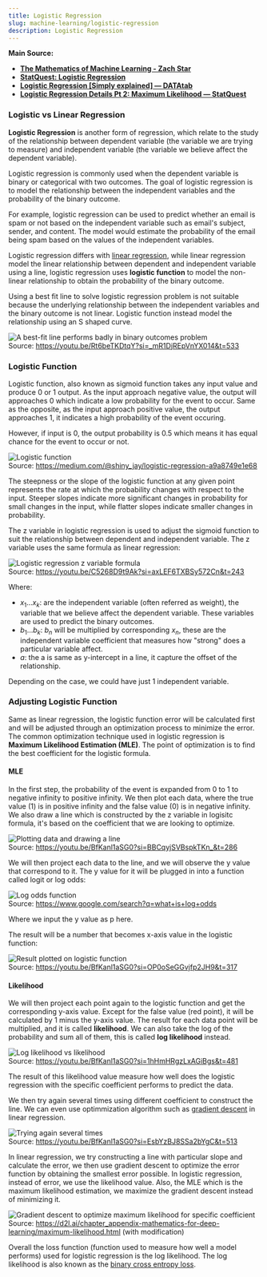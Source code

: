 ```yaml
---
title: Logistic Regression
slug: machine-learning/logistic-regression
description: Logistic Regression
---
```


**Main Source:**

- **[The Mathematics of Machine Learning - Zach Star](https://youtu.be/Rt6beTKDtqY?si=2f4Rge2IA_uRCd_1)**
- **[StatQuest: Logistic Regression](https://youtu.be/yIYKR4sgzI8?si=ESKWBDZx7GtPBQGN)**
- **[Logistic Regression [Simply explained] — DATAtab](https://youtu.be/C5268D9t9Ak?si=pLsGLNnww7pq1VRF)**
- **[Logistic Regression Details Pt 2: Maximum Likelihood — StatQuest](https://youtu.be/BfKanl1aSG0?si=6Ec-t_B3m_RL88di)**

### Logistic vs Linear Regression

**Logistic Regression** is another form of regression, which relate to the study of the relationship between dependent variable (the variable we are trying to measure) and independent variable (the variable we believe affect the dependent variable).

Logistic regression is commonly used when the dependent variable is binary or categorical with two outcomes. The goal of logistic regression is to model the relationship between the independent variables and the probability of the binary outcome.

For example, logistic regression can be used to predict whether an email is spam or not based on the independent variable such as email's subject, sender, and content. The model would estimate the probability of the email being spam based on the values of the independent variables.

Logistic regression differs with [linear regression](/cs-notes/machine-learning/linear-regression), while linear regression model the linear relationship between dependent and independent variable using a line, logistic regression uses **logistic function** to model the non-linear relationship to obtain the probability of the binary outcome.

Using a best fit line to solve logistic regression problem is not suitable because the underlying relationship between the independent variables and the binary outcome is not linear. Logistic function instead model the relationship using an S shaped curve.

![A best-fit line performs badly in binary outcomes problem](./line-on-logistic-regression.png)  
Source: https://youtu.be/Rt6beTKDtqY?si=_mR1DjREpVnYX014&t=533

### Logistic Function

Logistic function, also known as sigmoid function takes any input value and produce 0 or 1 output. As the input approach negative value, the output will approaches 0 which indicate a low probability for the event to occur. Same as the opposite, as the input approach positive value, the output approaches 1, it indicates a high probability of the event occuring.

However, if input is 0, the output probability is 0.5 which means it has equal chance for the event to occur or not.

![Logistic function](./logistic-function.png)  
Source: https://medium.com/@shiny_jay/logistic-regression-a9a8749e1e68

The steepness or the slope of the logistic function at any given point represents the rate at which the probability changes with respect to the input. Steeper slopes indicate more significant changes in probability for small changes in the input, while flatter slopes indicate smaller changes in probability.

The z variable in logistic regression is used to adjust the sigmoid function to suit the relationship between dependent and independent variable. The z variable uses the same formula as linear regression:

![Logistic regression z variable formula](./logistic-z-formula.png)  
Source: https://youtu.be/C5268D9t9Ak?si=axLEF6TXBSy572Cn&t=243

Where:

- $x_1 ... x_k$: are the independent variable (often referred as weight), the variable that we believe affect the dependent variable. These variables are used to predict the binary outcomes.
- $b_1 ... b_k$: $b_n$ will be multiplied by corresponding $x_n$, these are the independent variable coefficient that measures how "strong" does a particular variable affect.
- $a$: the a is same as y-intercept in a line, it capture the offset of the relationship.

Depending on the case, we could have just 1 independent variable.

### Adjusting Logistic Function

Same as linear regression, the logistic function error will be calculated first and will be adjusted through an optimization process to minimize the error. The common optimization technique used in logistic regression is **Maximum Likelihood Estimation (MLE)**. The point of optimization is to find the best coefficient for the logistic formula.

#### MLE

In the first step, the probability of the event is expanded from 0 to 1 to negative infinity to positive infinity. We then plot each data, where the true value (1) is in positive infinity and the false value (0) is in negative infinity. We also draw a line which is constructed by the z variable in logisitc formula, it's based on the coefficient that we are looking to optimize.

![Plotting data and drawing a line](./plot-data.png)  
Source: https://youtu.be/BfKanl1aSG0?si=BBCqyjSVBspkTKn_&t=286

We will then project each data to the line, and we will observe the y value that correspond to it. The y value for it will be plugged in into a function called logit or log odds:

![Log odds function](./log-odds.png)  
Source: https://www.google.com/search?q=what+is+log+odds

Where we input the y value as p here.

The result will be a number that becomes x-axis value in the logistic function:

![Result plotted on logistic function](./log-odds-result.png)  
Source: https://youtu.be/BfKanl1aSG0?si=OP0oSeGGvjfp2JH9&t=317

#### Likelihood

We will then project each point again to the logistic function and get the corresponding y-axis value. Except for the false value (red point), it will be calculated by 1 minus the y-axis value. The result for each data point will be multiplied, and it is called **likelihood**. We can also take the log of the probability and sum all of them, this is called **log likelihood** instead.

![Log likelihood vs likelihood](./log-likelihood.png)  
Source: https://youtu.be/BfKanl1aSG0?si=1hHmHRgzLxAGiBgs&t=481

The result of this likelihood value measure how well does the logistic regression with the specific coefficient performs to predict the data.

We then try again several times using different coefficient to construct the line. We can even use optimmization algorithm such as [gradient descent](/cs-notes/machine-learning/linear-regression#gradient-descent) in linear regression.

![Trying again several times](./trying-again.png)  
Source: https://youtu.be/BfKanl1aSG0?si=EsbYzBJ8SSa2bYgC&t=513

In linear regression, we try constructing a line with particular slope and calculate the error, we then use gradient descent to optimize the error function by obtaining the smallest error possible. In logistic regression, instead of error, we use the likelihood value. Also, the MLE which is the maximum likelihood estimation, we maximize the gradient descent instead of minimizing it.

![Gradient descent to optimize maximum likelihood for specific coefficient](./gradient-descent.png)  
Source: https://d2l.ai/chapter_appendix-mathematics-for-deep-learning/maximum-likelihood.html (with modification)

Overall the loss function (function used to measure how well a model performs) used for logistic regression is the log likelihood. The log likelihood is also known as the [binary cross entropy loss](/cs-notes/deep-learning/deep-learning-foundation#binary-cross-entropy-loss).

